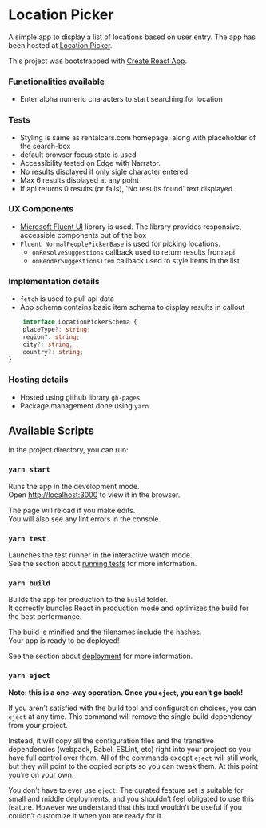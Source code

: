 # Location Picker

A simple app to display a list of locations based on user entry.
The app has been hosted at [Location Picker](https://saumgarg0402.github.io/location-picker/).

This project was bootstrapped with [Create React App](https://github.com/facebook/create-react-app).

### Functionalities available
- Enter alpha numeric characters to start searching for location

### Tests
- Styling is same as rentalcars.com homepage, along with placeholder of the search-box
- default browser focus state is used
- Accessibility tested on Edge with Narrator. 
- No results displayed if only sigle character entered
- Max 6 results displayed at any point
- If api returns 0 results (or fails), 'No results found' text displayed

### UX Components
- [Microsoft Fluent UI](https://developer.microsoft.com/en-us/fluentui#/get-started) library is used. The library provides responsive, accessible components out of the box
- `Fluent NormalPeoplePickerBase` is used for picking locations.
    - `onResolveSuggestions` callback used to return results from api
    - `onRenderSuggestionsItem` callback used to style items in the list

### Implementation details
- `fetch` is used to pull api data
- App schema contains basic item schema to display results in callout
```typescript
    interface LocationPickerSchema {
    placeType?: string;
    region?: string;
    city?: string;
    country?: string;
}
```

### Hosting details
- Hosted using github library `gh-pages`
- Package management done using `yarn`

## Available Scripts

In the project directory, you can run:

### `yarn start`

Runs the app in the development mode.\
Open [http://localhost:3000](http://localhost:3000) to view it in the browser.

The page will reload if you make edits.\
You will also see any lint errors in the console.

### `yarn test`

Launches the test runner in the interactive watch mode.\
See the section about [running tests](https://facebook.github.io/create-react-app/docs/running-tests) for more information.

### `yarn build`

Builds the app for production to the `build` folder.\
It correctly bundles React in production mode and optimizes the build for the best performance.

The build is minified and the filenames include the hashes.\
Your app is ready to be deployed!

See the section about [deployment](https://facebook.github.io/create-react-app/docs/deployment) for more information.

### `yarn eject`

**Note: this is a one-way operation. Once you `eject`, you can’t go back!**

If you aren’t satisfied with the build tool and configuration choices, you can `eject` at any time. This command will remove the single build dependency from your project.

Instead, it will copy all the configuration files and the transitive dependencies (webpack, Babel, ESLint, etc) right into your project so you have full control over them. All of the commands except `eject` will still work, but they will point to the copied scripts so you can tweak them. At this point you’re on your own.

You don’t have to ever use `eject`. The curated feature set is suitable for small and middle deployments, and you shouldn’t feel obligated to use this feature. However we understand that this tool wouldn’t be useful if you couldn’t customize it when you are ready for it.

